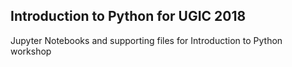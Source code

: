 ## Introduction to Python for UGIC 2018
Jupyter Notebooks and supporting files for Introduction to Python workshop
